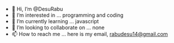 - 👋 Hi, I’m @DesuRabu
- 👀 I’m interested in ... programming and coding 
- 🌱 I’m currently learning ... javascript
- 💞️ I’m looking to collaborate on ... none
- 📫 How to reach me ... here is my email, rabudesu14@gmail.com

<!---
DesuRabu/DesuRabu is a ✨ special ✨ repository because its `README.md` (this file) appears on your GitHub profile.
You can click the Preview link to take a look at your changes.
--->
